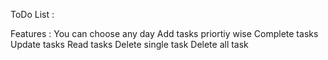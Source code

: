 ToDo List :

Features :
  You can choose any day
  Add tasks priortiy wise 
  Complete tasks
  Update tasks
  Read tasks 
  Delete single task
  Delete all task
  

